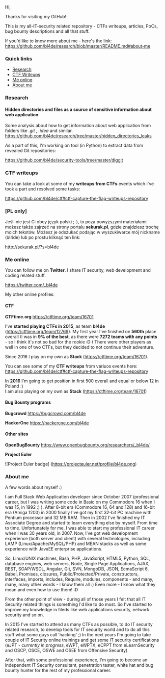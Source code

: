 Hi,

Thanks for visiting my GitHub!

This is my all-IT-security related repository - CTFs writeups, articles, PoCs, bug bounty descriptions and all that stuff.

If you'd like to know more about me - here's the link: https://github.com/bl4de/research/blob/master/README.md#about-me

### Quick links

- [Research](#research)
- [CTF Writeups](#ctf-writeups)
- [Me online](#me-online)
- [About me](#about-me)

### Research

#### Hidden directories and files as a source of sensitive information about web application

Some analysis about how to get information about web application from folders like _.git_ , _.idea_ and similar.
https://github.com/bl4de/research/tree/master/hidden_directories_leaks

As a part of this, I'm working on tool (in Python) to extract data from revealed Git repositories:

https://github.com/bl4de/security-tools/tree/master/diggit



### CTF writeups

You can take a look at some of my **writeups from CTFs** events which I've took a part and resolved some tasks:

https://github.com/bl4de/ctf#ctf-capture-the-flag-writeups-repository


### [PL only]

Jeśli nie jest Ci obcy język polski ;-), to poza powyższymi materiałami możesz także zajrzeć na strony portalu **sekurak.pl**, gdzie znajdziesz trochę moich tekstów.
Możesz je odszukać podając w wyszukiwarce mój nickname (bl4de) lub po prostu kliknąć ten link:

http://sekurak.pl/?s=bl4de

### Me online

You can follow me on **Twitter**. I share IT security, web development and coding related stuff.

https://twitter.com/_bl4de


My other online profiles:

#### CTF

**CTFtime.org**		  https://ctftime.org/team/16701

I've **started playing CTFs in 2015**, as team **bl4de** (https://ctftime.org/team/12769). My first year I've finished on **560th** place overall (I was in **9% of the best**, as there were **7272 teams with any points** - so I think it's not so bad for the rookie :D )
There were other players as well in one of two CTFs, but they decided to not continue their adventure.

Since 2016 I play on my own as **Stack** (https://ctftime.org/team/16701).


You can see some of my **CTF writeups** from variuos events here: https://github.com/bl4de/ctf#ctf-capture-the-flag-writeups-repository

In **2016** I'm going to get position in first 500 overall and equal or below 12 in Poland :)                   
I am also playing on my own as **Stack** (https://ctftime.org/team/16701)

#### Bug Bounty programs

**Bugcrowd**		    https://bugcrowd.com/bl4de

**HackerOne**		  https://hackerone.com/bl4de

#### Other sites

**OpenBugBounty**       https://www.openbugbounty.org/researchers/_bl4de/

**Project Euler**

![Project Euler badge]
(https://projecteuler.net/profile/bl4de.png)

### About me

A few words about myself :)

I am Full Stack Web Application developer since October 2007 (professional career, but I was writing some code in Basic on my Commodore 16 when I was 15, in 1992 :) ). After 8-bit era (Commodore 16, 64 and 128) and 16-bit era (Amiga 1200) in 2000 finally I've got my first 32-bit PC machine with Pentium processor and 32 MB RAM. Then in 2002 I've finished my IT Associate Degree and started to learn everything else by myself. From time to time.
Unfortunately for me, I was able to start my professional IT career when I was 30 years old, in 2007. Now, I've got web development experience (both server and client) with several technologies, including LAMP (Linux/Apache/MySQL/PHP) and MEAN  stacks as well as some experience with JavaEE enterprise applications.

So, Linux/UNIX machines, Bash, PHP, JavaScript, HTML5, Python, SQL, database engines, web servers, Node, Single Page Applications, AJAX, REST, SOAP/WSDL, Angular, Git, SVN, MongoDB, JSON, EcmaScript 6, Babel, Promises, closures, Public/Protected/Private, constructors, interfaces, imports, includes, Require, modules, components - and many, many, many other words - I know them all :) Even more - I know what they mean and even how to use them! :D

From the other point of view - during all of those years I felt that all IT Security related things is something I'd like to do most. So I've started to improve my knowledge in fileds like web applications security, network security and so on. 

In 2015 I've started to attend as many CTFs as possible, to do IT security related research, to develop tools for IT security world and to do all this stuff what some guys call 'hacking' ;) In the next years I'm going to take couple of IT Security online trainings and get some IT security certifications (eJPT - _currently in progress_, eWPT, eWPTX, eCPPT from  eLearnSecurity and OSCP, OSCE, OSWE and OSEE from Offensive Security). 

After that, with some professional experience, I'm going to become an independent IT Security consultant, penetration tester, white hat and bug bounty hunter for the rest of my professional career.



